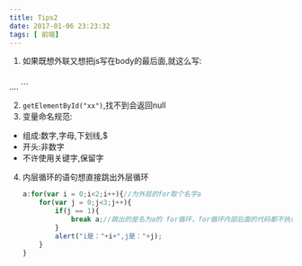 ```yaml
---
title: Tips2
date: 2017-01-06 23:23:32
tags: [ 前端]
---
```

1. 如果既想外联又想把js写在body的最后面,就这么写: 

	```html
<!DOCTYPE html>
<html>
	<head>
		<meta charset="UTF-8">
		<title></title>
		<link rel="stylesheet" href="xx.css">
	</head>
	<body>
		....
		<script src="xxx.js"></script>
	</body>
</html>
```

2. `getElementById("xx")`,找不到会返回null
3. 变量命名规范:
 * 组成:数字,字母,下划线,$
 * 开头:非数字
 * 不许使用关键字,保留字
4. 内层循环的语句想直接跳出外层循环

	```javascript
	a:for(var i = 0;i<2;i++){//为外层的for取个名字a
		for(var j = 0;j<3;j++){
			if(j == 1){
				break a;//跳出的是名为a的 for循环，for循环内部后面的代码都不执行了
			}
			alert("i是："+i+",j是："+j);
		}
	}
	```

